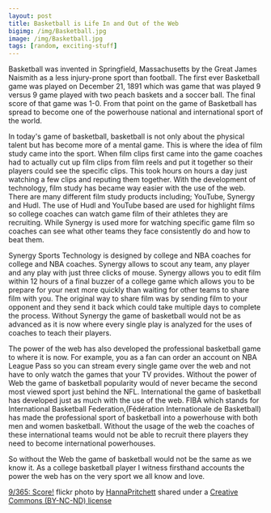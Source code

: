 ```yaml
---
layout: post
title: Basketball is Life In and Out of the Web
bigimg: /img/Basketball.jpg
image: /img/Basketball.jpg
tags: [random, exciting-stuff]
---
```


Basketball was invented in Springfield, Massachusetts by the Great James Naismith as a less injury-prone sport than football. The first ever Basketball game was played on December 21, 1891 which was game that was played 9 versus 9 game played with two peach baskets and a soccer ball. The final score of that game was 1-0. From that point on the game of Basketball has spread to become one of the powerhouse national and international sport of the world.

In today's game of basketball, basketball is not only about the physical talent but has become more of a mental game. This is where the idea of film study came into the sport. When film clips first came into the game coaches had to actually cut up film clips from film reels and put it together so their players could see the specific clips. This took hours on hours a day just watching a few clips and reputing them together. With the development of technology, film study has became way easier with the use of the web. There are many different film study products including; YouTube, Synergy and Hudl. The use of Hudl and YouTube based are used for highlight films so college coaches can watch game film of their athletes they are recruiting. While Synergy is used more for watching specific game film so coaches can see what other teams they face consistently do and how to beat them.

Synergy Sports Technology is designed by college and NBA coaches for college and NBA coaches. Synergy allows to scout any team, any player and any play with just three clicks of mouse. Synergy allows you to edit film within 12 hours of a final buzzer of a college game which allows you to be prepare for your next more quickly than waiting for other teams to share film with you. The original way to share film was by sending film to your opponent and they send it back which could take multiple days to complete the process. Without Synergy the game of basketball would not be as advanced as it is now where every single play is analyzed for the uses of coaches to teach their players.

The power of the web has also developed the professional basketball game to where it is now. For example, you as a fan can order an account on NBA League Pass so you can stream every single game over the web and not have to only watch the games that your TV provides. Without the power of Web the game of basketball popularity would of never became the second most viewed sport just behind the NFL. International the game of basketball has developed just as much with the use of the web. FIBA which stands for International Basketball Federation,(Fédération Internationale de Basketball) has made the professional sport of basketball into a powerhouse with both men and women basketball. Without the usage of the web the coaches of these international teams would not be able to recruit there players they need to become international powerhouses.

So without the Web the game of basketball would not be the same as we know it. As a college basketball player I witness firsthand accounts the power the web has on the very sport we all know and love.      






<a title="9/365: Score!" href="https://flickr.com/photos/28725326@N07/4671966561">9/365: Score!</a> flickr photo by <a href="https://flickr.com/people/28725326@N07">HannaPritchett</a> shared under a <a href="https://creativecommons.org/licenses/by-nc-nd/2.0/">Creative Commons (BY-NC-ND) license</a> </small>
